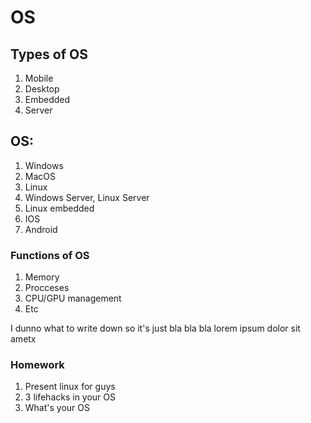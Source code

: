 # OS 
## Types of OS
1. Mobile
2. Desktop
4. Embedded
5. Server
## OS:
1. Windows
2. MacOS
3. Linux
4. Windows Server, Linux Server
5. Linux embedded 
6. IOS
7. Android
### Functions of OS
1. Memory
2. Procceses
3. CPU/GPU management
4. Etc

I dunno what to write down so it's just bla bla bla
lorem ipsum dolor sit ametx


### Homework
1. Present linux for guys
2. 3 lifehacks in your OS
3. What's your OS


